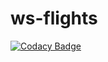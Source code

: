 # ws-flights

[![Codacy Badge](https://api.codacy.com/project/badge/Grade/45b66c7975ee4ab897a3c515d7365277)](https://app.codacy.com/gh/Hacka-ville/ws-flights?utm_source=github.com&utm_medium=referral&utm_content=Hacka-ville/ws-flights&utm_campaign=Badge_Grade_Settings)